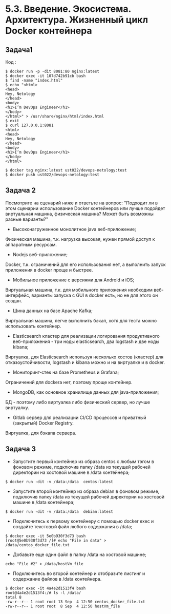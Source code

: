 # 5.3. Введение. Экосистема. Архитектура. Жизненный цикл Docker контейнера

## Задача1

Код : 

```
$ docker run -p -dit 8081:80 nginx:latest
$ docker exec -it 107d742b91cb bash
$ find -name "index.html"
$ echo "<html>
<head>
Hey, Netology
</head>
<body>
<h1>I’m DevOps Engineer</h1>
</body>
</html>" > /usr/share/nginx/html/index.html
$ exit
$ curl 127.0.0.1:8081
<html>
<head>
Hey, Netology
</head>
<body>
<h1>I’m DevOps Engineer</h1>
</body>
</html>

$ docker tag nginx:latest ust022/devops-netology:test
$ docker push ust022/devops-netology:test
```

## Задача 2

Посмотрите на сценарий ниже и ответьте на вопрос: "Подходит ли в этом сценарии использование Docker контейнеров или лучше подойдет виртуальная машина, физическая машина? Может быть возможны разные варианты?"

- Высоконагруженное монолитное java веб-приложение;

Физическая машина, т.к. нагрузка высокая, нужен прямой доступ к аппаратным ресурсам. 

- Nodejs веб-приложение;

Docker, т.к. ограничений для его использования нет, а выполнить запуск приложения в docker проще и быстрее. 

- Мобильное приложение c версиями для Android и iOS;

Виртуальная машина, т.к. для мобильного приложения необходим веб-интерфейс, варианты запуска с GUI в docker есть, но не для этого он создан.

- Шина данных на базе Apache Kafka;

Виртуальная машина, легче выполнить бэкап, хотя для теста можно использовать контейнер. 

- Elasticsearch кластер для реализации логирования продуктивного веб-приложения - три ноды elasticsearch, два logstash и две ноды kibana;

Виртуалка, для Elasticsearch используя несколько хостов (кластер) для отказоустойчивости, logstash и kibana можно и на виртуалке и в docker.

- Мониторинг-стек на базе Prometheus и Grafana;

Ограничений для dockera нет, поэтому проще контейнер. 

- MongoDB, как основное хранилище данных для java-приложения;

БД - поэтому либо виртуалка либо физический сервер, но лучше виртуалку. 

- Gitlab сервер для реализации CI/CD процессов и приватный (закрытый) Docker Registry.

Виртуалка, для бэкапа сервера. 


## Задача 3


- Запустите первый контейнер из образа centos c любым тэгом в фоновом режиме, подключив папку /data из текущей рабочей директории на хостовой машине в /data контейнера;

```
$ docker run -dit -v /data:/data  centos:latest
```

- Запустите второй контейнер из образа debian в фоновом режиме, подключив папку /data из текущей рабочей директории на хостовой машине в /data контейнера;

```
$ docker run -dit -v /data:/data  debian:latest

```

- Подключитесь к первому контейнеру с помощью docker exec и создайте текстовый файл любого содержания в /data;
```
$ docker exec -it 5e0b930f3d73 bash
[root@5e0b930f3d73 /]# echo "File in data" > /data/centos_docker_file.txt
```

- Добавьте еще один файл в папку /data на хостовой машине;

```
echo "File #2" > /data/hostVm_file
```

- Подключитесь во второй контейнер и отобразите листинг и содержание файлов в /data контейнера.

```
$ docker exec -it 4a4e2d1513f4 bash
root@4a4e2d1513f4:/# ls -l /data/
total 8
-rw-r--r-- 1 root root 13 Sep  4 12:50 centos_docker_file.txt
-rw-r--r-- 1 root root  8 Sep  4 12:50 hostVm_file

```

